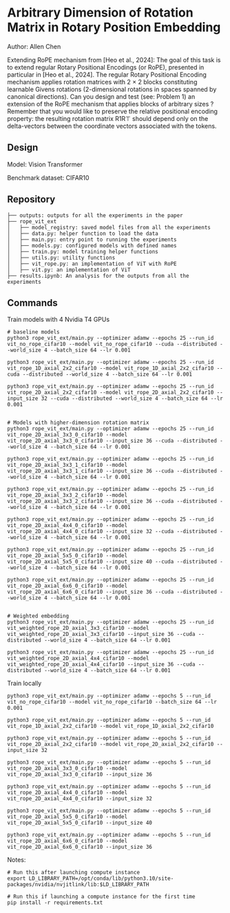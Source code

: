 # Arbitrary Dimension of Rotation Matrix in Rotary Position Embedding

Author: Allen Chen

Extending RoPE mechanism from [Heo et al., 2024]: The goal of this task is to extend regular Rotary Positional Encodings (or RoPE), presented in particular in [Heo et al., 2024]. The regular Rotary Positional Encoding mechanism applies rotation matrices with 2 × 2 blocks constituting learnable Givens rotations (2-dimensional rotations in spaces spanned by canonical directions). Can you design and test (see: Problem 1) an extension of the RoPE mechanism that applies blocks of arbitrary sizes ? Remember that you would like to preserve the relative positional encoding property: the resulting rotation matrix R1R⊤ should depend only on the delta-vectors between the coordinate vectors associated with the tokens.

## Design 

Model: Vision Transformer

Benchmark dataset: CIFAR10

## Repository
```
├── outputs: outputs for all the experiments in the paper
├── rope_vit_ext
│   ├── model_registry: saved model files from all the experiments
│   ├── data.py: helper function to load the data
│   ├── main.py: entry point to running the experiments
│   ├── models.py: configured models with defined names
│   ├── train.py: model training helper functions
│   ├── utils.py: utility functions
│   ├── vit_rope.py: an implementation of ViT with RoPE
│   ├── vit.py: an implementation of ViT
├── results.ipynb: An analysis for the outputs from all the experiments
```

## Commands

Train models with 4 Nvidia T4 GPUs

```
# baseline models
python3 rope_vit_ext/main.py --optimizer adamw --epochs 25 --run_id vit_no_rope_cifar10 --model vit_no_rope_cifar10 --cuda --distributed --world_size 4 --batch_size 64 --lr 0.001

python3 rope_vit_ext/main.py --optimizer adamw --epochs 25 --run_id vit_rope_1D_axial_2x2_cifar10 --model vit_rope_1D_axial_2x2_cifar10 --cuda --distributed --world_size 4 --batch_size 64 --lr 0.001

python3 rope_vit_ext/main.py --optimizer adamw --epochs 25 --run_id vit_rope_2D_axial_2x2_cifar10 --model vit_rope_2D_axial_2x2_cifar10 --input_size 32 --cuda --distributed --world_size 4 --batch_size 64 --lr 0.001


# Models with higher-dimension rotation matrix
python3 rope_vit_ext/main.py --optimizer adamw --epochs 25 --run_id vit_rope_2D_axial_3x3_0_cifar10 --model vit_rope_2D_axial_3x3_0_cifar10 --input_size 36 --cuda --distributed --world_size 4 --batch_size 64 --lr 0.001

python3 rope_vit_ext/main.py --optimizer adamw --epochs 25 --run_id vit_rope_2D_axial_3x3_1_cifar10 --model vit_rope_2D_axial_3x3_1_cifar10 --input_size 36 --cuda --distributed --world_size 4 --batch_size 64 --lr 0.001

python3 rope_vit_ext/main.py --optimizer adamw --epochs 25 --run_id vit_rope_2D_axial_3x3_2_cifar10 --model vit_rope_2D_axial_3x3_2_cifar10 --input_size 36 --cuda --distributed --world_size 4 --batch_size 64 --lr 0.001

python3 rope_vit_ext/main.py --optimizer adamw --epochs 25 --run_id vit_rope_2D_axial_4x4_0_cifar10 --model vit_rope_2D_axial_4x4_0_cifar10 --input_size 32 --cuda --distributed --world_size 4 --batch_size 64 --lr 0.001

python3 rope_vit_ext/main.py --optimizer adamw --epochs 25 --run_id vit_rope_2D_axial_5x5_0_cifar10 --model vit_rope_2D_axial_5x5_0_cifar10 --input_size 40 --cuda --distributed --world_size 4 --batch_size 64 --lr 0.001

python3 rope_vit_ext/main.py --optimizer adamw --epochs 25 --run_id vit_rope_2D_axial_6x6_0_cifar10 --model vit_rope_2D_axial_6x6_0_cifar10 --input_size 36 --cuda --distributed --world_size 4 --batch_size 64 --lr 0.001


# Weighted embedding
python3 rope_vit_ext/main.py --optimizer adamw --epochs 25 --run_id vit_weighted_rope_2D_axial_3x3_cifar10 --model vit_weighted_rope_2D_axial_3x3_cifar10 --input_size 36 --cuda --distributed --world_size 4 --batch_size 64 --lr 0.001 

python3 rope_vit_ext/main.py --optimizer adamw --epochs 25 --run_id vit_weighted_rope_2D_axial_4x4_cifar10 --model vit_weighted_rope_2D_axial_4x4_cifar10 --input_size 36 --cuda --distributed --world_size 4 --batch_size 64 --lr 0.001 
```

Train locally

```
python3 rope_vit_ext/main.py --optimizer adamw --epochs 5 --run_id vit_no_rope_cifar10 --model vit_no_rope_cifar10 --batch_size 64 --lr 0.001

python3 rope_vit_ext/main.py --optimizer adamw --epochs 5 --run_id vit_rope_1D_axial_2x2_cifar10 --model vit_rope_1D_axial_2x2_cifar10

python3 rope_vit_ext/main.py --optimizer adamw --epochs 5 --run_id vit_rope_2D_axial_2x2_cifar10 --model vit_rope_2D_axial_2x2_cifar10 --input_size 32

python3 rope_vit_ext/main.py --optimizer adamw --epochs 5 --run_id vit_rope_2D_axial_3x3_0_cifar10 --model vit_rope_2D_axial_3x3_0_cifar10 --input_size 36

python3 rope_vit_ext/main.py --optimizer adamw --epochs 5 --run_id vit_rope_2D_axial_4x4_0_cifar10 --model vit_rope_2D_axial_4x4_0_cifar10 --input_size 32

python3 rope_vit_ext/main.py --optimizer adamw --epochs 5 --run_id vit_rope_2D_axial_5x5_0_cifar10 --model vit_rope_2D_axial_5x5_0_cifar10 --input_size 40

python3 rope_vit_ext/main.py --optimizer adamw --epochs 5 --run_id vit_rope_2D_axial_6x6_0_cifar10 --model vit_rope_2D_axial_6x6_0_cifar10 --input_size 36
```


Notes:
```
# Run this after launching compute instance
export LD_LIBRARY_PATH=/opt/conda/lib/python3.10/site-packages/nvidia/nvjitlink/lib:$LD_LIBRARY_PATH

# Run this if launching a compute instance for the first time
pip install -r requirements.txt
```